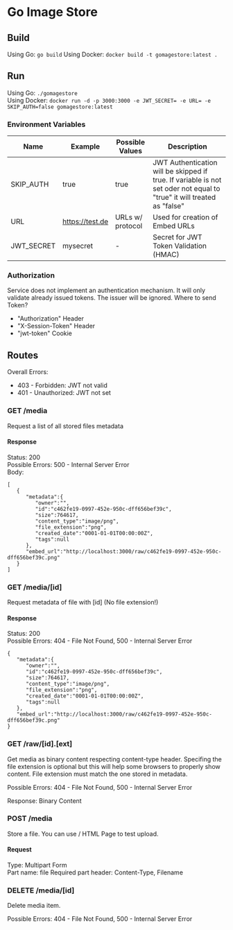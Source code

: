 # Go Image Store
## Build
Using Go: `go build`
Using Docker: `docker build -t gomagestore:latest .`
## Run
Using Go: `./gomagestore`  
Using Docker: `docker run -d -p 3000:3000 -e JWT_SECRET= -e URL= -e SKIP_AUTH=false gomagestore:latest`

### Environment Variables
|Name|Example|Possible Values|Description|
|----|-------|---------------|-----------|
|SKIP_AUTH|true|true|JWT Authentication will be skipped if true. If variable is not set oder not equal to "true" it will treated as "false"|
|URL|https://test.de|URLs w/ protocol|Used for creation of Embed URLs|
|JWT_SECRET|mysecret|-|Secret for JWT Token Validation (HMAC)|

### Authorization
Service does not implement an authentication mechanism. It will only validate already issued tokens. The issuer will be ignored.
Where to send Token?
* "Authorization" Header
* "X-Session-Token" Header
* "jwt-token" Cookie
## Routes
Overall Errors:
* 403 - Forbidden: JWT not valid
* 401 - Unauthorized: JWT not set
### GET /media
Request a list of all stored files metadata

#### Response
Status: 200  
Possible Errors: 500 - Internal Server Error  
Body:  
```
[
   {
      "metadata":{
         "owner":"",
         "id":"c462fe19-0997-452e-950c-dff656bef39c",
         "size":764617,
         "content_type":"image/png",
         "file_extension":"png",
         "created_date":"0001-01-01T00:00:00Z",
         "tags":null
      },
      "embed_url":"http://localhost:3000/raw/c462fe19-0997-452e-950c-dff656bef39c.png"
   }
]
```
### GET /media/[id]
Request metadata of file with [id] (No file extension!)

#### Response
Status: 200  
Possible Errors: 404 - File Not Found, 500 - Internal Server Error  
```
{
   "metadata":{
      "owner":"",
      "id":"c462fe19-0997-452e-950c-dff656bef39c",
      "size":764617,
      "content_type":"image/png",
      "file_extension":"png",
      "created_date":"0001-01-01T00:00:00Z",
      "tags":null
   },
   "embed_url":"http://localhost:3000/raw/c462fe19-0997-452e-950c-dff656bef39c.png"
}
```
### GET /raw/[id].[ext]
Get media as binary content respecting content-type header. Specifing the file extension is optional but this will help some browsers to properly show content. File extension must match the one stored in metadata.

Possible Errors: 404 - File Not Found, 500 - Internal Server Error  

Response: Binary Content

### POST /media
Store a file. You can use <URL>/ HTML Page to test upload.

#### Request
Type: Multipart Form   
Part name: file
Required part header: Content-Type, Filename
### DELETE /media/[id]
Delete media item.

Possible Errors: 404 - File Not Found, 500 - Internal Server Error  